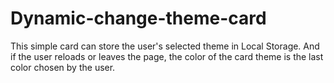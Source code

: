 # Dynamic-change-theme-card
This simple card can store the user's selected theme in Local Storage. And if the user reloads or leaves the page, the color of the card theme is the last color chosen by the user.
